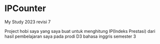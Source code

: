 # IPCounter
My Study 2023 revisi 7

Project hobi saya yang saya buat untuk menghitung IP(Indeks Prestasi) dari hasil pembelajaran saya pada prodi D3 bahasa inggris semester 3
